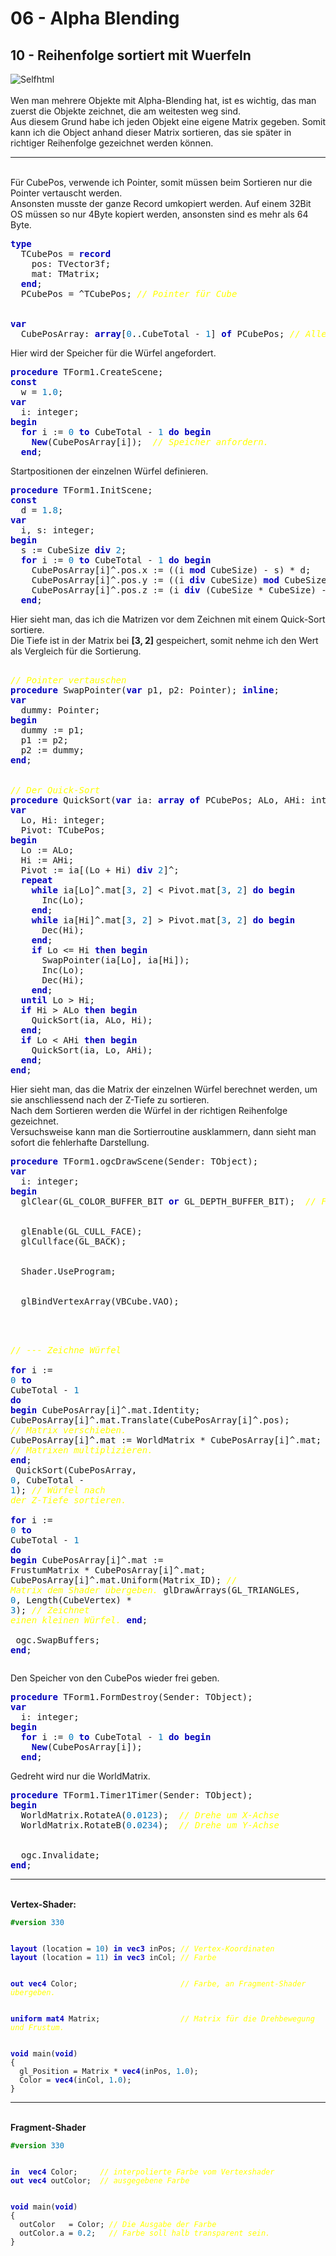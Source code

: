 <html>
    <b><h1>06 - Alpha Blending</h1></b>
    <b><h2>10 - Reihenfolge sortiert mit Wuerfeln</h2></b>
<img src="image.png" alt="Selfhtml"><br><br>
Wen man mehrere Objekte mit Alpha-Blending hat, ist es wichtig, das man zuerst die Objekte zeichnet, die am weitesten weg sind.<br>
Aus diesem Grund habe ich jeden Objekt eine eigene Matrix gegeben. Somit kann ich die Object anhand dieser Matrix sortieren, das sie später in richtiger Reihenfolge gezeichnet werden können.<br>
<hr><br>
Für CubePos, verwende ich Pointer, somit müssen beim Sortieren nur die Pointer vertauscht werden.<br>
Ansonsten musste der ganze Record umkopiert werden. Auf einem 32Bit OS müssen so nur 4Byte kopiert werden, ansonsten sind es mehr als 64 Byte.<br>
<pre><code=pascal><b><font color="0000BB">type</font></b>
  TCubePos = <b><font color="0000BB">record</font></b>
    pos: TVector3f;
    mat: TMatrix;
  <b><font color="0000BB">end</font></b>;
  PCubePos = ^TCubePos; <i><font color="#FFFF00">// Pointer für Cube</font></i>
<br>
<b><font color="0000BB">var</font></b>
  CubePosArray: <b><font color="0000BB">array</font></b>[<font color="#0077BB">0</font>..CubeTotal - <font color="#0077BB">1</font>] <b><font color="0000BB">of</font></b> PCubePos; <i><font color="#FFFF00">// Alle Würfel</font></i></code></pre>
Hier wird der Speicher für die Würfel angefordert.<br>
<pre><code=pascal><b><font color="0000BB">procedure</font></b> TForm1.CreateScene;
<b><font color="0000BB">const</font></b>
  w = <font color="#0077BB">1</font>.<font color="#0077BB">0</font>;
<b><font color="0000BB">var</font></b>
  i: integer;
<b><font color="0000BB">begin</font></b>
  <b><font color="0000BB">for</font></b> i := <font color="#0077BB">0</font> <b><font color="0000BB">to</font></b> CubeTotal - <font color="#0077BB">1</font> <b><font color="0000BB">do</font></b> <b><font color="0000BB">begin</font></b>
    <b><font color="0000BB">New</font></b>(CubePosArray[i]);  <i><font color="#FFFF00">// Speicher anfordern.</font></i>
  <b><font color="0000BB">end</font></b>;</code></pre>
Startpositionen der einzelnen Würfel definieren.<br>
<pre><code=pascal><b><font color="0000BB">procedure</font></b> TForm1.InitScene;
<b><font color="0000BB">const</font></b>
  d = <font color="#0077BB">1</font>.<font color="#0077BB">8</font>;
<b><font color="0000BB">var</font></b>
  i, s: integer;
<b><font color="0000BB">begin</font></b>
  s := CubeSize <b><font color="0000BB">div</font></b> <font color="#0077BB">2</font>;
  <b><font color="0000BB">for</font></b> i := <font color="#0077BB">0</font> <b><font color="0000BB">to</font></b> CubeTotal - <font color="#0077BB">1</font> <b><font color="0000BB">do</font></b> <b><font color="0000BB">begin</font></b>
    CubePosArray[i]^.pos.x := ((i <b><font color="0000BB">mod</font></b> CubeSize) - s) * d;
    CubePosArray[i]^.pos.y := ((i <b><font color="0000BB">div</font></b> CubeSize) <b><font color="0000BB">mod</font></b> CubeSize - s) * d;
    CubePosArray[i]^.pos.z := (i <b><font color="0000BB">div</font></b> (CubeSize * CubeSize) - s) * d;
  <b><font color="0000BB">end</font></b>;</code></pre>
Hier sieht man, das ich die Matrizen vor dem Zeichnen mit einem Quick-Sort sortiere.<br>
Die Tiefe ist in der Matrix bei <b>[3, 2]</b> gespeichert, somit nehme ich den Wert als Vergleich für die Sortierung.<br>
<pre><code=pascal>
<i><font color="#FFFF00">// Pointer vertauschen</font></i>
<b><font color="0000BB">procedure</font></b> SwapPointer(<b><font color="0000BB">var</font></b> p1, p2: Pointer); <b><font color="0000BB">inline</font></b>;
<b><font color="0000BB">var</font></b>
  dummy: Pointer;
<b><font color="0000BB">begin</font></b>
  dummy := p1;
  p1 := p2;
  p2 := dummy;
<b><font color="0000BB">end</font></b>;
<br>
<i><font color="#FFFF00">// Der Quick-Sort</font></i>
<b><font color="0000BB">procedure</font></b> QuickSort(<b><font color="0000BB">var</font></b> ia: <b><font color="0000BB">array</font></b> <b><font color="0000BB">of</font></b> PCubePos; ALo, AHi: integer);
<b><font color="0000BB">var</font></b>
  Lo, Hi: integer;
  Pivot: TCubePos;
<b><font color="0000BB">begin</font></b>
  Lo := ALo;
  Hi := AHi;
  Pivot := ia[(Lo + Hi) <b><font color="0000BB">div</font></b> <font color="#0077BB">2</font>]^;
  <b><font color="0000BB">repeat</font></b>
    <b><font color="0000BB">while</font></b> ia[Lo]^.mat[<font color="#0077BB">3</font>, <font color="#0077BB">2</font>] &lt; Pivot.mat[<font color="#0077BB">3</font>, <font color="#0077BB">2</font>] <b><font color="0000BB">do</font></b> <b><font color="0000BB">begin</font></b>
      Inc(Lo);
    <b><font color="0000BB">end</font></b>;
    <b><font color="0000BB">while</font></b> ia[Hi]^.mat[<font color="#0077BB">3</font>, <font color="#0077BB">2</font>] &gt; Pivot.mat[<font color="#0077BB">3</font>, <font color="#0077BB">2</font>] <b><font color="0000BB">do</font></b> <b><font color="0000BB">begin</font></b>
      Dec(Hi);
    <b><font color="0000BB">end</font></b>;
    <b><font color="0000BB">if</font></b> Lo <= Hi <b><font color="0000BB">then</font></b> <b><font color="0000BB">begin</font></b>
      SwapPointer(ia[Lo], ia[Hi]);
      Inc(Lo);
      Dec(Hi);
    <b><font color="0000BB">end</font></b>;
  <b><font color="0000BB">until</font></b> Lo &gt; Hi;
  <b><font color="0000BB">if</font></b> Hi &gt; ALo <b><font color="0000BB">then</font></b> <b><font color="0000BB">begin</font></b>
    QuickSort(ia, ALo, Hi);
  <b><font color="0000BB">end</font></b>;
  <b><font color="0000BB">if</font></b> Lo &lt; AHi <b><font color="0000BB">then</font></b> <b><font color="0000BB">begin</font></b>
    QuickSort(ia, Lo, AHi);
  <b><font color="0000BB">end</font></b>;
<b><font color="0000BB">end</font></b>;</code></pre>
Hier sieht man, das die Matrix der einzelnen Würfel berechnet werden, um sie anschliessend nach der Z-Tiefe zu sortieren.<br>
Nach dem Sortieren werden die Würfel in der richtigen Reihenfolge gezeichnet.<br>
Versuchsweise kann man die Sortierroutine ausklammern, dann sieht man sofort die fehlerhafte Darstellung.<br>
<pre><code=pascal><b><font color="0000BB">procedure</font></b> TForm1.ogcDrawScene(Sender: TObject);
<b><font color="0000BB">var</font></b>
  i: integer;
<b><font color="0000BB">begin</font></b>
  glClear(GL_COLOR_BUFFER_BIT <b><font color="0000BB">or</font></b> GL_DEPTH_BUFFER_BIT);  <i><font color="#FFFF00">// Frame und Tiefen-Buffer CubeSizeöschen.</font></i>
<br>
  glEnable(GL_CULL_FACE);
  glCullface(GL_BACK);
<br>
  Shader.UseProgram;
<br>
  glBindVertexArray(VBCube.VAO);
<br>

  <i><font color="#FFFF00">// --- Zeichne Würfel</font></i>
<br>
  <b><font color="0000BB">for</font></b> i := <font color="#0077BB">0</font> <b><font color="0000BB">to</font></b> CubeTotal - <font color="#0077BB">1</font> <b><font color="0000BB">do</font></b> <b><font color="0000BB">begin</font></b>
    CubePosArray[i]^.mat.Identity;
    CubePosArray[i]^.mat.Translate(CubePosArray[i]^.pos);             <i><font color="#FFFF00">// Matrix verschieben.</font></i>
    CubePosArray[i]^.mat := WorldMatrix * CubePosArray[i]^.mat;       <i><font color="#FFFF00">// Matrixen multiplizieren.</font></i>
  <b><font color="0000BB">end</font></b>;
<br>
  QuickSort(CubePosArray, <font color="#0077BB">0</font>, CubeTotal - <font color="#0077BB">1</font>);                          <i><font color="#FFFF00">// Würfel nach der Z-Tiefe sortieren.</font></i>
<br>
  <b><font color="0000BB">for</font></b> i := <font color="#0077BB">0</font> <b><font color="0000BB">to</font></b> CubeTotal - <font color="#0077BB">1</font> <b><font color="0000BB">do</font></b> <b><font color="0000BB">begin</font></b>
    CubePosArray[i]^.mat := FrustumMatrix * CubePosArray[i]^.mat;
    CubePosArray[i]^.mat.Uniform(Matrix_ID);                          <i><font color="#FFFF00">// Matrix dem Shader übergeben.</font></i>
    glDrawArrays(GL_TRIANGLES, <font color="#0077BB">0</font>, Length(CubeVertex) * <font color="#0077BB">3</font>);            <i><font color="#FFFF00">// Zeichnet einen kleinen Würfel.</font></i>
  <b><font color="0000BB">end</font></b>;
<br>
  ogc.SwapBuffers;
<b><font color="0000BB">end</font></b>;</code></pre>
Den Speicher von den CubePos wieder frei geben.<br>
<pre><code=pascal><b><font color="0000BB">procedure</font></b> TForm1.FormDestroy(Sender: TObject);
<b><font color="0000BB">var</font></b>
  i: integer;
<b><font color="0000BB">begin</font></b>
  <b><font color="0000BB">for</font></b> i := <font color="#0077BB">0</font> <b><font color="0000BB">to</font></b> CubeTotal - <font color="#0077BB">1</font> <b><font color="0000BB">do</font></b> <b><font color="0000BB">begin</font></b>
    <b><font color="0000BB">New</font></b>(CubePosArray[i]);
  <b><font color="0000BB">end</font></b>;</code></pre>
Gedreht wird nur die WorldMatrix.<br>
<pre><code=pascal><b><font color="0000BB">procedure</font></b> TForm1.Timer1Timer(Sender: TObject);
<b><font color="0000BB">begin</font></b>
  WorldMatrix.RotateA(<font color="#0077BB">0</font>.<font color="#0077BB">0123</font>);  <i><font color="#FFFF00">// Drehe um X-Achse</font></i>
  WorldMatrix.RotateB(<font color="#0077BB">0</font>.<font color="#0077BB">0234</font>);  <i><font color="#FFFF00">// Drehe um Y-Achse</font></i>
<br>
  ogc.Invalidate;
<b><font color="0000BB">end</font></b>;</code></pre>
<hr><br>
<b>Vertex-Shader:</b><br>
<pre><code><b><font color="#008800">#version</font></b> <font color="#0077BB">330</font>
<br>
<b><font color="0000BB">layout</font></b> (location = <font color="#0077BB">10</font>) <b><font color="0000BB">in</font></b> <b><font color="0000BB">vec3</font></b> inPos; <i><font color="#FFFF00">// Vertex-Koordinaten</font></i>
<b><font color="0000BB">layout</font></b> (location = <font color="#0077BB">11</font>) <b><font color="0000BB">in</font></b> <b><font color="0000BB">vec3</font></b> inCol; <i><font color="#FFFF00">// Farbe</font></i>
<br>
<b><font color="0000BB">out</font></b> <b><font color="0000BB">vec4</font></b> Color;                       <i><font color="#FFFF00">// Farbe, an Fragment-Shader übergeben.</font></i>
<br>
<b><font color="0000BB">uniform</font></b> <b><font color="0000BB">mat4</font></b> Matrix;                  <i><font color="#FFFF00">// Matrix für die Drehbewegung und Frustum.</font></i>
<br>
<b><font color="0000BB">void</font></b> main(<b><font color="0000BB">void</font></b>)
{
  gl_Position = Matrix * <b><font color="0000BB">vec4</font></b>(inPos, <font color="#0077BB">1</font>.<font color="#0077BB">0</font>);
  Color = <b><font color="0000BB">vec4</font></b>(inCol, <font color="#0077BB">1</font>.<font color="#0077BB">0</font>);
}
</code></pre>
<hr><br>
<b>Fragment-Shader</b><br>
<pre><code><b><font color="#008800">#version</font></b> <font color="#0077BB">330</font>
<br>
<b><font color="0000BB">in</font></b>  <b><font color="0000BB">vec4</font></b> Color;     <i><font color="#FFFF00">// interpolierte Farbe vom Vertexshader</font></i>
<b><font color="0000BB">out</font></b> <b><font color="0000BB">vec4</font></b> outColor;  <i><font color="#FFFF00">// ausgegebene Farbe</font></i>
<br>
<b><font color="0000BB">void</font></b> main(<b><font color="0000BB">void</font></b>)
{
  outColor   = Color; <i><font color="#FFFF00">// Die Ausgabe der Farbe</font></i>
  outColor.a = <font color="#0077BB">0</font>.<font color="#0077BB">2</font>;   <i><font color="#FFFF00">// Farbe soll halb transparent sein.</font></i>
}
</code></pre>
<br>
</html>

